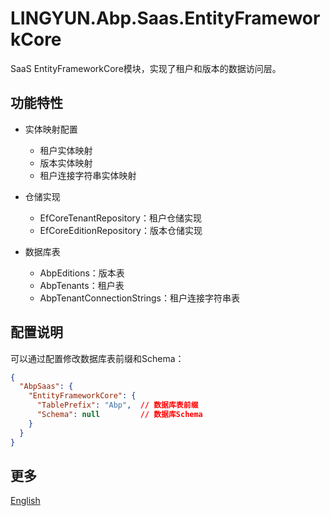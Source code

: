 # LINGYUN.Abp.Saas.EntityFrameworkCore

SaaS EntityFrameworkCore模块，实现了租户和版本的数据访问层。

## 功能特性

* 实体映射配置
  * 租户实体映射
  * 版本实体映射
  * 租户连接字符串实体映射

* 仓储实现
  * EfCoreTenantRepository：租户仓储实现
  * EfCoreEditionRepository：版本仓储实现

* 数据库表
  * AbpEditions：版本表
  * AbpTenants：租户表
  * AbpTenantConnectionStrings：租户连接字符串表

## 配置说明

可以通过配置修改数据库表前缀和Schema：

```json
{
  "AbpSaas": {
    "EntityFrameworkCore": {
      "TablePrefix": "Abp",  // 数据库表前缀
      "Schema": null         // 数据库Schema
    }
  }
}
```

## 更多

[English](README.EN.md)

